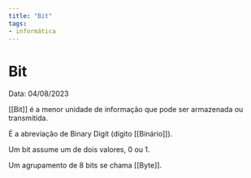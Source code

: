 ```yaml
---
title: "Bit"
tags:
- informática
---
```

# Bit

Data: 04/08/2023

[[Bit]] é a menor unidade de informação que pode ser armazenada ou transmitida.

É a abreviação de Binary Digit (dígito [[Binário]]).

Um bit assume um de dois valores, 0 ou 1.

Um agrupamento de 8 bits se chama [[Byte]].